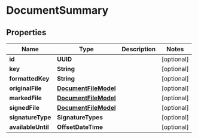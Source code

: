 

# DocumentSummary


## Properties

| Name | Type | Description | Notes |
|------------ | ------------- | ------------- | -------------|
|**id** | **UUID** |  |  [optional] |
|**key** | **String** |  |  [optional] |
|**formattedKey** | **String** |  |  [optional] |
|**originalFile** | [**DocumentFileModel**](DocumentFileModel.md) |  |  [optional] |
|**markedFile** | [**DocumentFileModel**](DocumentFileModel.md) |  |  [optional] |
|**signedFile** | [**DocumentFileModel**](DocumentFileModel.md) |  |  [optional] |
|**signatureType** | **SignatureTypes** |  |  [optional] |
|**availableUntil** | **OffsetDateTime** |  |  [optional] |



